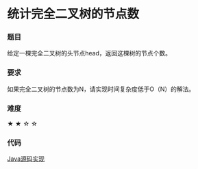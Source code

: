 # 统计完全二叉树的节点数

### 题目

给定一棵完全二叉树的头节点head，返回这棵树的节点个数。

### 要求

如果完全二叉树的节点数为N，请实现时间复杂度低于O（N）的解法。

### 难度

 ★ ★ ☆ ☆

### 代码

 [Java源码实现](../../src/BTree/BTree24.java)
